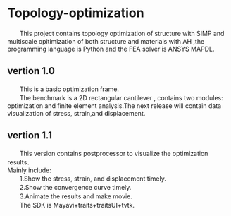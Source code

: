 # Topology-optimization
　　This project contains topology optimization of structure with SIMP and multiscale opitimization of both structure and materials with AH ,the programming language is Python and the FEA solver is ANSYS MAPDL.<br>

## vertion 1.0
　　This is a basic optimization frame.<br>
　　The benchmark is a 2D rectangular cantilever , contains two modules: optimization and finite element analysis.The next release will contain data visualization of stress, strain,and displacement.<br>

## vertion 1.1
　　This version contains postprocessor to visualize the optimization results．<br>
Mainly include:<br>
　　1.Show the stress, strain, and displacement timely.<br>
　　2.Show the convergence curve timely.<br>
　　3.Animate the results and make movie.<br> 
　　The SDK is Mayavi+traits+traitsUI+tvtk.<br>



